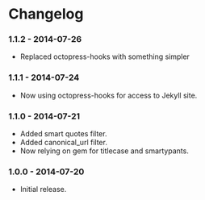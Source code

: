 # Changelog

### 1.1.2 - 2014-07-26

- Replaced octopress-hooks with something simpler

### 1.1.1 - 2014-07-24

- Now using octopress-hooks for access to Jekyll site.

### 1.1.0 - 2014-07-21

- Added smart quotes filter.
- Added canonical_url filter.
- Now relying on gem for titlecase and smartypants.

### 1.0.0 - 2014-07-20

- Initial release.
